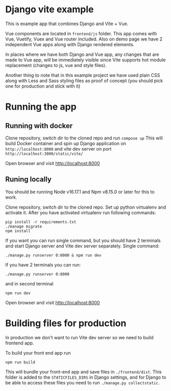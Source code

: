 # Django vite example

This is example app that combines Django and Vite + Vue.

Vue components are located in `frontend/js` folder. This app comes with Vue, Vuetify,
Vuex and Vue router included. Also on demo page we have 2 independent Vue apps along with
Django rendered elements.

In places where we have both Django and Vue app, any changes that are made to Vue app, will be
immediately visible since Vite supports hot module replacement (changes to js, vue and style files).

Another thing to note that in this example project we have used plain CSS along with Less and Sass
styling files as proof of concept (you should pick one for production and stick with it)

# Running the app


## Running with docker

Clone repository, switch dir to the cloned repo and run `compose up`
This will build Docker container and spin up Django application on `http://localhost:8000`
and vite dev server on port `http://localhost:3000/static/vite/`

Open browser and visit [http://localhost:8000](http://localhost:8000)


## Runing locally

You should be running Node v16.17.1 and Npm v8.15.0 or later for this to work.

Clone repository, switch dir to the cloned repo. Set up python virtualenv and activate it.
After you have activated virtualenv run following commands:
```
pip install -r requirements.txt
./manage migrate
npm install
```

If you want you can run single command, but you should have 2 terminals and start
Django server and Vite dev server separately.
Single command:
```
./manage.py runserver 0:8000 & npm run dev
```

If you have 2 terminals you can run:
```
./manage.py runserver 0:8000
```
and in second terminal
```
npm run dev
```

Open browser and visit [http://localhost:8000](http://localhost:8000)


# Building files for production

In production we don't want to run Vite dev server so we need to build frontend app.

To build your front end app run
```
npm run build
```

This will bundle your front-end app and save files in `./frontend/dist`. This folder is added
to the `STATICFILES_DIRS` in Django settings, and for Django to be able to access these files
you need to run `./manage.py collectstatic`.
